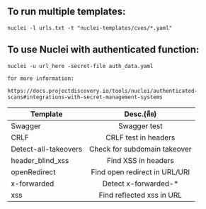 To run multiple templates:
---

```
nuclei -l urls.txt -t "nuclei-templates/cves/*.yaml"
```

To use Nuclei with authenticated function:
---

```
nuclei -u url_here -secret-file auth_data.yaml 

for more information:

https://docs.projectdiscovery.io/tools/nuclei/authenticated-scans#integrations-with-secret-management-systems
```

| Template        | Desc.(คือ)          | 
| ------------- |:-------------:| 
| Swagger      | Swagger test | 
| CRLF      | CRLF test in headers      |  
| Detect-all-takeovers      | Check for subdomain takeover    |  
| header_blind_xss | Find XSS in headers      |  
| openRedirect | Find open redirect in URL/URI |
| x-forwarded |Detect x-forwarded-*|    
| xss |Find reflected xss in URL |  